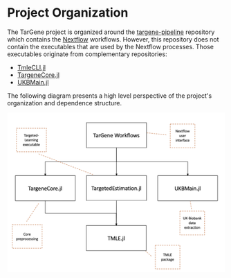 # Project Organization

The TarGene project is organized around the [targene-pipeline](https://github.com/TARGENE/targene-pipeline) repository which contains the [Nextflow](https://www.nextflow.io/) workflows. However, this repository does not contain the executables that are used by the Nextflow processes. Those executables originate from complementary repositories:

- [TmleCLI.jl](https://github.com/TARGENE/TmleCLI.jl)
- [TargeneCore.jl](https://github.com/TARGENE/TargeneCore.jl)
- [UKBMain.jl](https://github.com/TARGENE/UKBMain.jl)

The following diagram presents a high level perspective of the project's organization and dependence structure.

![TarGene Organization](../assets/targene_organization.png)

